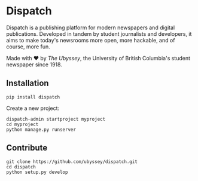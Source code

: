Dispatch
=====================

Dispatch is a publishing platform for modern newspapers and digital publications. Developed in tandem by student journalists and developers, it aims to make today's newsrooms more open, more hackable, and of course, more fun.

Made with :heart: by _The Ubyssey_, the University of British Columbia's student newspaper since 1918.

## Installation

```
pip install dispatch
```

Create a new project:

```
dispatch-admin startproject myproject
cd myproject
python manage.py runserver
```

## Contribute

```
git clone https://github.com/ubyssey/dispatch.git
cd dispatch
python setup.py develop
```



